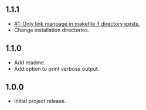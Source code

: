 ## 1.1.1
* [#1: Only link manpage in makefile if directory exists.](https://github.com/haensl/openssl-certgen/issues/1)
* Change installation directories.

## 1.1.0
* Add readme.
* Add option to print verbose output.

## 1.0.0
* Initial project release.
